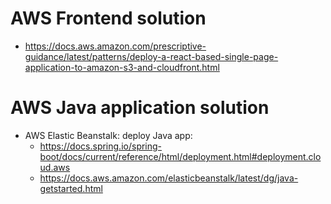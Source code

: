 # AWS Frontend solution

- https://docs.aws.amazon.com/prescriptive-guidance/latest/patterns/deploy-a-react-based-single-page-application-to-amazon-s3-and-cloudfront.html

# AWS Java application solution

- AWS Elastic Beanstalk: deploy Java app:
	- https://docs.spring.io/spring-boot/docs/current/reference/html/deployment.html#deployment.cloud.aws
	- https://docs.aws.amazon.com/elasticbeanstalk/latest/dg/java-getstarted.html

